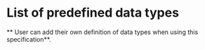 # List of predefined data types

** User can add their own definition of data types when using this specification**.

